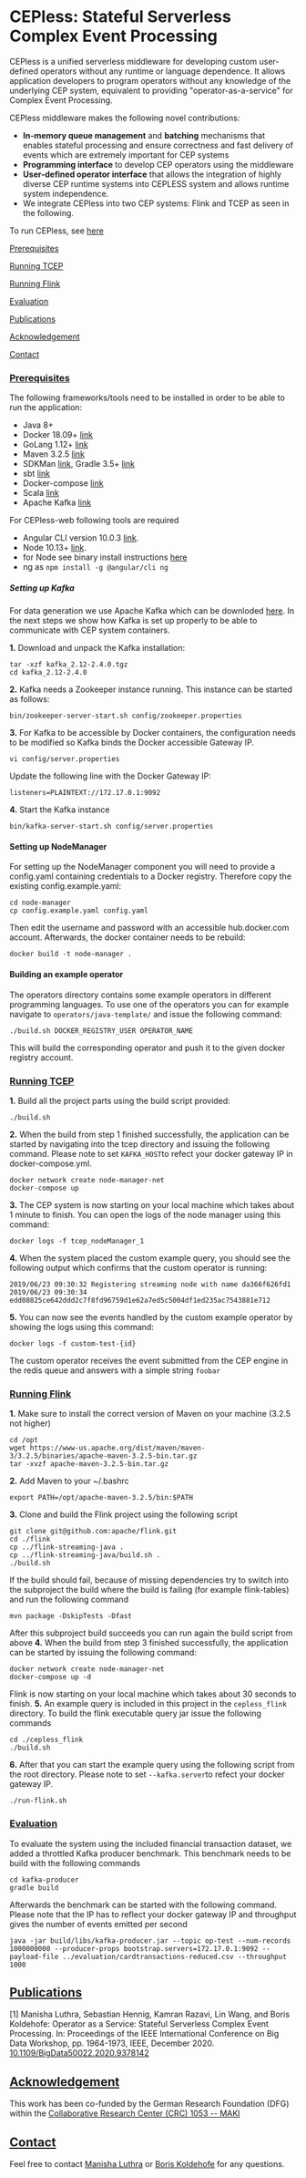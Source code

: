# CEPless: Stateful Serverless Complex Event Processing

CEPless is a unified serverless middleware for developing custom user-defined operators without any runtime or language dependence. It allows application developers to program operators without any knowledge of the underlying CEP system, equivalent to providing "operator-as-a-service" for Complex Event Processing. 

CEPless middleware makes the following novel contributions:

+ **In-memory queue management** and **batching** mechanisms that enables stateful processing and ensure correctness and fast delivery of events which are extremely important for CEP systems
+ **Programming interface** to develop CEP operators using the middleware
+ **User-defined operator interface** that allows the integration of highly diverse CEP runtime systems into CEPLESS system and allows runtime system independence.
+ We integrate CEPless into two CEP systems: Flink and TCEP as seen in the following. 

To run CEPless, see [here](#running-tcep)

[Prerequisites](#prerequisites)

[Running TCEP](#running-tcep)

[Running Flink](#running-flink)

[Evaluation](#evaluation)

[Publications](#publications)

[Acknowledgement](#acknowledgement)

[Contact](#contact)

### [Prerequisites](#prerequisites)
The following frameworks/tools need to be installed in order to be able to run the application: 

- Java 8+
- Docker 18.09+ [link](https://docs.docker.com/install/linux/docker-ce/ubuntu/)
- GoLang 1.12+ [link](https://tecadmin.net/install-go-on-ubuntu/)
- Maven 3.2.5 [link](http://basicgroundwork.blogspot.com/2014/07/installing-maven-322-on-ubuntu-1404.html)
- SDKMan [link](https://sdkman.io/install), Gradle 3.5+ [link](https://gradle.org/install/#with-a-package-manager) 
- sbt [link](https://www.scala-sbt.org/1.x/docs/Installing-sbt-on-Linux.html)
- Docker-compose [link](https://docs.docker.com/compose/install/)
- Scala [link](https://www.scala-lang.org/download/)
- Apache Kafka [link](https://www.apache.org/dyn/closer.cgi?path=/kafka/2.4.0/kafka_2.12-2.4.0.tgz)

For CEPless-web following tools are required
 - Angular CLI version 10.0.3  [link](https://github.com/angular/angular-cli).
 - Node 10.13+ [link](https://nodejs.org/en/download/).
 - for Node see binary install instructions [here](https://medium.com/@tgmarinho/how-to-install-node-js-via-binary-archive-on-linux-ab9bbe1dd0c2)
 - ng as `npm install -g @angular/cli ng`

##### Setting up Kafka
For data generation we use Apache Kafka which can be downloded [here](https://www.apache.org/dyn/closer.cgi?path=/kafka/2.4.0/kafka_2.12-2.4.0.tgz). 
In the next steps we show how Kafka is set up properly to be able to communicate with CEP system containers.

**1.** Download and unpack the Kafka installation:
```
tar -xzf kafka_2.12-2.4.0.tgz
cd kafka_2.12-2.4.0
```

**2.** Kafka needs a Zookeeper instance running. This instance can be started as follows: 
```
bin/zookeeper-server-start.sh config/zookeeper.properties
```
**3.** For Kafka to be accessible by Docker containers, the configuration needs to be modified so Kafka binds the Docker accessible Gateway IP.
```
vi config/server.properties
```
Update the following line with the Docker Gateway IP:

```
listeners=PLAINTEXT://172.17.0.1:9092
```
**4.** Start the Kafka instance
```
bin/kafka-server-start.sh config/server.properties
```

#### Setting up NodeManager
For setting up the NodeManager component you will need to provide a config.yaml containing credentials to a Docker registry. Therefore copy the existing config.example.yaml:
```
cd node-manager
cp config.example.yaml config.yaml
```
Then edit the username and password with an accessible hub.docker.com account. Afterwards, the docker container needs to be rebuild: 
```
docker build -t node-manager . 
```

#### Building an example operator
The operators directory contains some example operators in different programming languages. To use one of the operators you can for example navigate to `operators/java-template/` and issue the following command: 
```
./build.sh DOCKER_REGISTRY_USER OPERATOR_NAME
```
This will build the corresponding operator and push it to the given docker registry account. 

### [Running TCEP](#running-tcep)

**1.** Build all the project parts using the build script provided:
```
./build.sh
```
**2.**  When the build from step 1 finished successfully, the application can be started by navigating into the tcep directory and issuing the following command. Please note to set `KAFKA_HOST`to refect your docker gateway IP in docker-compose.yml.
```
docker network create node-manager-net
docker-compose up
```
**3.** The CEP system is now starting on your local machine which takes about 1 minute to finish. You can open the logs of the node manager using this command: 
```
docker logs -f tcep_nodeManager_1
```
**4.** When the system placed the custom example query, you should see the following output which confirms that the custom operator is running: 
```
2019/06/23 09:30:32 Registering streaming node with name da366f626fd1
2019/06/23 09:30:34 edd08825ce642ddd2c7f8fd96759d1e62a7ed5c5004df1ed235ac7543881e712
``` 
**5.** You can now see the events handled by the custom example operator by showing the logs using this command: 
```
docker logs -f custom-test-{id}
```

The custom operator receives the event submitted from the CEP engine in the redis queue and answers with a simple string `foobar`

### [Running Flink](#running-flink)

**1.** Make sure to install the correct version of Maven on your machine (3.2.5 not higher)
```
cd /opt
wget https://www-us.apache.org/dist/maven/maven-3/3.2.5/binaries/apache-maven-3.2.5-bin.tar.gz
tar -xvzf apache-maven-3.2.5-bin.tar.gz
```
**2.** Add Maven to your ~/.bashrc
``` 
export PATH=/opt/apache-maven-3.2.5/bin:$PATH
```
**3.** Clone and build the Flink project using the following script
```
git clone git@github.com:apache/flink.git
cd ./flink
cp ../flink-streaming-java .
cp ../flink-streaming-java/build.sh .
./build.sh
```
If the build should fail, because of missing dependencies try to switch into the subproject the build where the build is failing (for example flink-tables) and run the following command
```
mvn package -DskipTests -Dfast
```
After this subproject build succeeds you can run again the build script from above
**4.**  When the build from step 3 finished successfully, the application can be started by issuing the following command: 
```
docker network create node-manager-net
docker-compose up -d 
```
Flink is now starting on your local machine which takes about 30 seconds to finish. 
**5.** An example query is included in this project in the `cepless_flink` directory. To build the flink executable query jar issue the following commands
```
cd ./cepless_flink
./build.sh
```
**6.** After that you can start the example query using the following script from the root directory. Please note to set `--kafka.server`to refect your docker gateway IP.
```
./run-flink.sh
```

### [Evaluation](#evaluation)

To evaluate the system using the included financial transaction dataset, we added a throttled Kafka producer benchmark. This benchmark needs to be build with the following commands
```
cd kafka-producer
gradle build
```

Afterwards the benchmark can be started with the following command. Please note that the IP has to reflect your docker gateway IP and throughput gives the number of events emitted per second
```
java -jar build/libs/kafka-producer.jar --topic op-test --num-records 1000000000 --producer-props bootstrap.servers=172.17.0.1:9092 --payload-file ../evaluation/cardtransactions-reduced.csv --throughput 1000
```

## [Publications](#publications)
[1] Manisha Luthra, Sebastian Hennig, Kamran Razavi, Lin Wang, and Boris Koldehofe: Operator as a Service: Stateful Serverless Complex Event Processing. In: Proceedings of the IEEE International Conference on Big Data Workshop, pp. 1964-1973, IEEE, December 2020. <a href="https://doi.org/10.1109/BigData50022.2020.9378142" target="_blank">10.1109/BigData50022.2020.9378142</a> 

## [Acknowledgement](#acknowledgement)

This work has been co-funded by the German Research Foundation (DFG) within the <a href="https://www.maki.tu-darmstadt.de/sfb_maki/ueber_maki/index.en.jsp" target="_blank">Collaborative Research Center (CRC) 1053 -- MAKI</a>

## [Contact](#contact)

Feel free to contact <a href="https://www.kom.tu-darmstadt.de/kom-multimedia-communications-lab/people/staff/manisha-luthra/" target="_blank">Manisha Luthra</a> or <a href="https://www.rug.nl/staff/b.koldehofe/" target="_blank">Boris Koldehofe</a> for any questions. 
